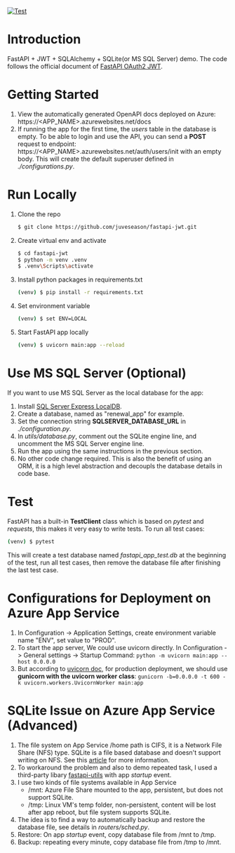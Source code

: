 <a href="https://github.com/juveseason/fastapi-jwt/actions?query=workflow%3Apytest" target="_blank">
    <img src="https://github.com/juveseason/fastapi-jwt/workflows/pytest/badge.svg" alt="Test">
</a>

# Introduction
FastAPI + JWT + SQLAlchemy + SQLite(or MS SQL Server) demo.
The code follows the official document of [FastAPI OAuth2 JWT](https://fastapi.tiangolo.com/tutorial/security/oauth2-jwt/).


# Getting Started
1. View the automatically generated OpenAPI docs deployed on Azure: 
https://<APP_NAME>.azurewebsites.net/docs
2. If running the app for the first time, the *users* table in the database is empty. To be able to login and use the API, you can send a **POST** request to endpoint:
 https://<APP_NAME>.azurewebsites.net/auth/users/init with an empty body. This will create the default superuser defined in *./configurations.py*.


# Run Locally
1. Clone the repo
    ```bash
    $ git clone https://github.com/juveseason/fastapi-jwt.git
    ```
2. Create virtual env and activate
    ```bash
    $ cd fastapi-jwt
    $ python -m venv .venv
    $ .venv\Scripts\activate
    ```
3. Install python packages in requirements.txt
    ```bash
    (venv) $ pip install -r requirements.txt
    ```
4. Set environment variable
    ```bash
    (venv) $ set ENV=LOCAL
    ```
5. Start FastAPI app locally
    ```bash
    (venv) $ uvicorn main:app --reload
    ```

# Use MS SQL Server (Optional)
 If you want to use MS SQL Server as the local database for the app:
 1. Install [SQL Server Express LocalDB](https://docs.microsoft.com/en-us/sql/database-engine/configure-windows/sql-server-express-localdb?view=sql-server-ver15).
 2. Create a database, named as "renewal_app" for example.
 3. Set the connection string **SQLSERVER_DATABASE_URL** in *./configuration.py*.
 4. In *utils/database.py*, comment out the SQLite engine line, and uncomment the MS SQL Server engine line. 
 5. Run the app using the same instructions in the previous section.
 6. No other code change required. This is also the benefit of using an ORM, it is a high level abstraction and decoupls the database details in code base.


# Test
FastAPI has a built-in **TestClient** class which is based on *pytest* and *requests*, this makes it very easy to write tests.
To run all test cases: 
```bash
(venv) $ pytest
```
This will create a test database named *fastapi_app_test.db* at the beginning of the test, run all test cases, then remove the database file after finishing the last test case. 


# Configurations for Deployment on Azure App Service
1. In Configuration -> Application Settings, create environment variable name "ENV", set value to "PROD".
2. To start the app server, We could use uvicorn directly. In Configuration -> General settings -> Startup Command:
`python -m uvicorn main:app --host 0.0.0.0`
3. But according to [uvicorn doc](https://www.uvicorn.org/#running-with-gunicorn), for production deployment, we should use **gunicorn with the uvicorn worker class**:
`gunicorn -b=0.0.0.0 -t 600 -k uvicorn.workers.UvicornWorker main:app`

# SQLite Issue on Azure App Service (Advanced)
1. The file system on App Service /home path is CIFS, it is a Network File Share (NFS) type. SQLite is a file based database and doesn't support writing on NFS. See this [article](https://daniellethurow.com/blog/2020/4/21/azure-app-services-and-sqllite3) for more information.
2. To workaround the problem and also to demo repeated task, I used a third-party libary [fastapi-utils](https://fastapi-utils.davidmontague.xyz/) with app *startup* event.
3. I use two kinds of file systems available in App Service
   - /mnt: Azure File Share mounted to the app, persistent, but does not support SQLite.
   - /tmp: Linux VM's temp folder, non-persistent, content will be lost after app reboot, but file system supports SQLite.
4. The idea is to find a way to automatically backup and restore the database file, see details in *routers/sched.py*.
5. Restore: On app *startup* event, copy database file from /mnt to /tmp.
6. Backup: repeating every minute, copy database file from /tmp to /mnt.
